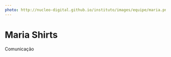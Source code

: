 ```yaml
---
photo: http://nucleo-digital.github.io/instituto/images/equipe/maria.png
---
```


# Maria Shirts

Comunicação
